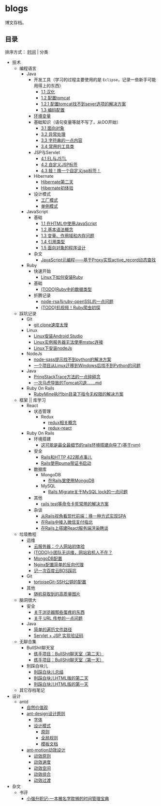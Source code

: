# blogs
博文存档。

## 目录

排序方式： [时间](./README.md) | 分类

- 技术
    - 编程语言
        - Java
            - 开发工具（学习的过程主要使用的是 `Eclipse`，记录一些新手可能用得上的东西）
                - [1.1 汉化](./技术/编程语言/java/1.1.汉化.md)
                - [1.2 配置tomcat](./技术/编程语言/java/1.2.配置tomcat.md)
                - [1.2.1 配置tomcat找不到sever选项的解决方案](./技术/编程语言/java/1.2.1.配置tomcat找不到sever选项的解决方案.md)
                - [1.3 编码配置](./技术/编程语言/java/1.3.编码配置.md)
            - [环境变量](./技术/编程语言/java/2.环境变量篇.md)
            - 基础知识（语句变量等就不写了，从OO开始）
                - [3.1 面向对象](./技术/编程语言/java/3.1.面向对象.md)
                - [3.2 异常处理](./技术/编程语言/java/3.2.异常处理.md)
                - [3.3 字符串的一点内容](./技术/编程语言/java/3.3.字符串的一点内容.md)
                - [3.4 常用的工具类](./技术/编程语言/java/3.4.常用的工具类.md)
            - JSP与Servlet
                - [4.1 EL与JSTL](./技术/编程语言/java/4.1.EL与JSTL.md)
                - [4.2 自定义JSP标签](./技术/编程语言/java/4.2.自定义JSP标签.md)
                - [4.3 敲！撸一个自定义jsp标签！](./技术/编程语言/java/敲！撸一个自定义jsp标签！.md)
            - Hibernate
                - [Hibernate第二天](./技术/编程语言/java/Hibernate第二天.md)
                - [Hibernate初体验](./技术/编程语言/java/Hibernate初体验.md)
            - 设计模式
                - [工厂模式](./技术/编程语言/java/设计模式（二）：工厂模式.md)
                - [单例模式](./技术/编程语言/java/设计模式（一）：单例模式.md)
        - JavaScript
            - 基础
                - [1.1 在HTML中使用JavaScript](./技术/编程语言/javascript/JavaScript-1-在HTML中使用JavaScript.md)
                - [1.2 基本语法概念](./技术/编程语言/javascript/JavaScript-2-基本语法概念.md)
                - [1.3 变量、作用域和内存问题](./技术/编程语言/javascript/JavaScript-3-变量、作用域和内存问题.md)
                - [1.4 引用类型](./技术/编程语言/javascript/JavaScript-4-引用类型.md)
                - [1.5 面向对象的程序设计](./技术/编程语言/javascript/JavaScript-5-面向对象的程序设计.md)
            - 杂文
                - [JavaScript元编程——基于Proxy实现active_record动态查找](./技术/编程语言/javascript/javascript元编程——基于Proxy实现active_record动态查找.md)
        - Ruby
            - 快速开始
                - [Linux下如何安装Ruby](./技术/编程语言/ruby/Linux下如何安装Ruby.md)
            - 基础
                - [(TODO)Ruby中的数据类型](./技术/编程语言/ruby/Ruby中的数据类型.md)
            - 折腾记录
                - [node-rsa与ruby-openSSL的一点问题](./技术/编程语言/ruby/node-rsa与ruby-openSSL的一点问题.md)
                - [(TODO)扒视频！Ruby爬虫初探](./技术/编程语言/ruby/扒视频！Ruby爬虫初探.md)
    - 踩坑记录
        - Git
            - [git clone速度太慢](./技术/踩坑记录/git-clone速度太慢.md)
        - Linux
            - [Linux安装Android Studio](./技术/踩坑记录/Linux安装android-studio.md)
            - [Linux实例服务器无法使用mstsc连接](./技术/踩坑记录/Linux实例服务器无法使用mstsc连接.md)
            - [Linux下安装nodeJs](./技术/踩坑记录/Linux下安装nodeJs.md)
        - NodeJs
            - [node-sass提示找不到python的解决方案](./技术/踩坑记录/node-sass提示找不到python的解决方案.md)
            - [一个项目从Linux迁移到Windows后找不到Python的问题](./技术/踩坑记录/项目从Linux迁移到Windows后找不到Python的问题.md)
        - Java
            - [PringStackTrace方法的一点碎碎念](./技术/踩坑记录/PringStackTrace方法的一点碎碎念.md)
            - [一次马虎导致的Tomcat闪退…….md](./技术/踩坑记录/一次马虎导致的Tomcat闪退…….md)
        - Ruby On Rails
            - [RubyMine执行bin目录下指令无权限的解决方案](./技术/踩坑记录/RubyMine执行bin目录下指令无权限的解决方案.md)
    - 框架 || 库学习
        - React
            - 状态管理
                - Redux
                    - [redux相关概念](./技术/框架学习/React/redux相关概念.md)
                    - [redux-react](./技术/框架学习/React/redux-react.md)
        - Ruby On Rails
            - 环境搭建
                - [这可能是最全最细节的rails环境搭建向导了(基于rvm)](./技术/框架学习/Rails/这可能是最全最细节的rails环境搭建向导了(基于rvm).md)
            - 安全
                - [Rails和HTTP 422那点事儿](/技术/框架学习/Rails/Rails和HTTP422那点事儿.md)
                - [Rails使用puma带证书启动](/技术/框架学习/Rails/Rails使用puma带证书启动.md)
            - 数据库
                - MongoDB
                    - [在Rails里使用MongoDB](/技术/框架学习/Rails/在Rails里使用MongoDB.md)
                - MySQL
                    - [Rails Migrate关于MySQL lock的一点问题](/技术/框架学习/Rails/Rails-Migrate关于MySQL-lock的一点问题.md)
            - 其他
                - [rails test等命令卡死常用的解决方案](/技术/框架学习/Rails/Rails-test等命令卡死常用的解决方案.md)
            - 杂谈
                - [从Rails视角看现代前端：换一种方式实现SPA](/技术/框架学习/Rails/从Rails视角看现代前端：换一种方式实现SPA.md)
                - [在Rails中接入微信支付指北](/技术/框架学习/Rails/在Rails中接入微信支付指北.md)
                - [在Rails上搭建React服务端渲染瞎谈](/技术/框架学习/Rails/在Rails上搭建React服务端渲染瞎谈.md)
    - 垃圾教程
        - 运维
            - [云服务器：个人网站初体验](./技术/垃圾教程/云服务器：个人网站初体验.md)
            - [(TODO)小团队无运维，网站宕机人不在？](./技术/垃圾教程/小团队无运维，网站宕机人不在？.md)
            - [MongoDB配置](./技术/垃圾教程/MongoDB配置.md)
            - [Nginx配置简单的反向代理](./技术/垃圾教程/Nginx配置简单的反向代理.md)
            - [记一次百度云BOS踩坑](./技术/垃圾教程/记一次百度云BOS踩坑.md)
        - Git
            - [tortoiseGit-SSH公钥的配置](./技术/垃圾教程/tortoiseGit-SSH公钥的配置.md)
        - 其他
            - [随机获取到的高质量图片](./技术/垃圾教程/随机获取到的高质量图片.md)
    - 脑洞很大
        - 安全
            - [关于浏览器那些蛋疼的东西](./技术/脑洞很大/关于浏览器那些蛋疼的东西.md)
            - [关于 URL 传参的一点问题](./技术/脑洞很大/关于Url传参的一点问题.md)
        - Java
            - [简单的遍历文件路径](./技术/脑洞很大/简单的遍历文件路径.md)
            - [Servlet  + JSP 实现验证码](./技术/脑洞很大/servlet+jsp实现验证码.md)
    - 无聊合集
        - BullShit聊天室
            - [练手项目：BullShit聊天室（第二天）](./技术/无聊的很（做点小东西）/练手项目：BullShit聊天室（第二天）.md)
            - [练手项目：BullShit聊天室（第一天）](./技术/无聊的很（做点小东西）/练手项目：BullShit聊天室（第一天）.md)
        - 别踩白块儿
            - [别踩白块儿总结](./技术/无聊的很（做点小东西）/别踩白块儿总结.md)
            - [别踩白块儿HTML版的第二天](./技术/无聊的很（做点小东西）/别踩白块儿HTML版的第二天.md)
            - [别踩白块儿HTML版的第一天](./技术/无聊的很（做点小东西）/别踩白块儿HTML版的第一天.md)
    - 其它存档笔记
- 设计
    - antd
        - [自然价值观](./设计/antd/自然价值观.md)
        - [ant-design设计原则](./设计/antd/ant-design设计原则.md)
            - [字体](./设计/antd/字体.md)
            - [设计模式](./设计/antd/设计模式.md)
                - [原则](./设计/antd/原则.md)
                - [全局规则](./设计/antd/全局规则.md)
                - [模板文档](./设计/antd/模板文档.md)
        - [ant-motion动效设计](./设计/antd/ant-motion动效设计.md)
            - [动效原则](./设计/antd/动效原则.md)
            - [动效速度](./设计/antd/动效速度.md)
            - [动效空间](./设计/antd/动效空间.md)
            - [动效组合](./设计/antd/动效组合.md)
            - [动效过渡](./设计/antd/动效过渡.md)
- 杂文
    - 书评
        - [小强升职记-一本被名字耽搁的时间管理宝典](./杂文/小强升职记-一本被名字耽搁的时间管理宝典.md)
